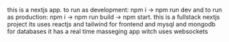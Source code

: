 this is a nextjs app. to run as development: npm i -> npm run dev and to run as production: npm i -> npm run build -> npm start.
this is a fullstack nextjs project its uses reactjs and tailwind for frontend and mysql and mongodb for databases it has a real time masseging app witch uses websockets 
